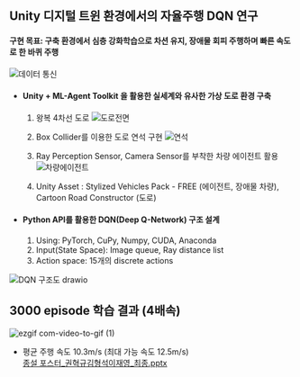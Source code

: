 ## Unity 디지털 트윈 환경에서의 자율주행 DQN 연구
#### 구현 목표: 구축 환경에서 심층 강화학습으로 차션 유지, 장애물 회피 주행하며 빠른 속도로 한 바퀴 주행
![데이터 통신](https://github.com/dd-jero/Autonomous-driving-research-based-deep-reinforcement-learning-considering-digital-twin/assets/107921434/66c22b75-647f-4845-896b-8c7ebd8998e2)

- #### Unity + ML-Agent Toolkit 을 활용한 실세계와 유사한 가상 도로 환경 구축
  
  1. 왕복 4차선 도로
     ![도로전면](https://github.com/dd-jero/Autonomous-driving-research-based-deep-reinforcement-learning-considering-digital-twin/assets/107921434/758a4b6e-10ab-4858-b4b9-e9c0651866d2)

  2. Box Collider를 이용한 도로 연석 구현
     ![연석](https://github.com/dd-jero/Autonomous-driving-research-based-deep-reinforcement-learning-considering-digital-twin/assets/107921434/deb6b7e1-9abf-45ae-a52d-8903128a8ac8)
  3. Ray Perception Sensor, Camera Sensor를 부착한 차량 에이전트 활용
     ![차량에이전트](https://github.com/dd-jero/Autonomous-driving-research-based-deep-reinforcement-learning-considering-digital-twin/assets/107921434/22336e39-d78f-4177-9494-d84484f762ba)

  4. Unity Asset :  Stylized Vehicles Pack - FREE (에이전트, 장애물 차량), Cartoon Road Constructor (도로)
 
- #### Python API를 활용한 DQN(Deep Q-Network) 구조 설계
  
  1. Using: PyTorch, CuPy, Numpy, CUDA, Anaconda
  2. Input(State Space): Image queue, Ray distance list
  3. Action space: 15개의 discrete actions
     
![DQN 구조도 drawio](https://github.com/dd-jero/Autonomous-driving-research-based-deep-reinforcement-learning-considering-digital-twin/assets/107921434/07c53389-cf95-402e-8c49-55ae14fca7ac)


## 3000 episode 학습 결과 (4배속)   
![ezgif com-video-to-gif (1)](https://github.com/dd-jero/Autonomous-driving-DQN-Deep-Q-Network-in-Unity-digital-twin-environment/assets/107921434/81b610aa-012a-4ddc-8270-60d290a572ba)   
- 평균 주행 속도 10.3m/s (최대 가능 속도 12.5m/s)   
[종설 포스터_권혁규김형석이재영_최종.pptx](https://github.com/dd-jero/Comprehensive-Information-and-Communication-Design/files/11925421/_._.pptx)
